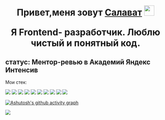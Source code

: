 <h1 align="center">Привет,меня зовут <a href="http://slt116.nomoredomains.monster" target="_blank">Салават</a>
<img src="https://github.com/blackcater/blackcater/raw/main/images/Hi.gif" height="32"/><p>Я  Frontend- разработчик.
Люблю чистый и понятный код.</p></h1>
<h2>статус: Ментор-ревью в Академий Яндекс Интенсив</h2>
<p>Мои стек: </p>
<div style='display:inline'>
  <img src="https://img.shields.io/badge/MongoDB-%234ea94b.svg?style=for-the-badge&logo=mongodb&logoColor=white">
  <img src="https://img.shields.io/badge/figma-%23F24E1E.svg?style=for-the-badge&logo=figma&logoColor=white">
  <img src="https://img.shields.io/badge/react-%2320232a.svg?style=for-the-badge&logo=react&logoColor=%2361DAFB">
  <img src="https://img.shields.io/badge/javascript-%23323330.svg?style=for-the-badge&logo=javascript&logoColor=%23F7DF1E">
  <img src="https://img.shields.io/badge/typescript-%23007ACC.svg?style=for-the-badge&logo=typescript&logoColor=white">
  <img src="https://img.shields.io/badge/nginx-%23009639.svg?style=for-the-badge&logo=nginx&logoColor=white">
  <img src="https://img.shields.io/badge/NPM-%23000000.svg?style=for-the-badge&logo=npm&logoColor=white">
  <img src="https://img.shields.io/badge/css3-%231572B6.svg?style=for-the-badge&logo=css3&logoColor=white">
  <img src="https://img.shields.io/badge/html5-%23E34F26.svg?style=for-the-badge&logo=html5&logoColor=white">
  <img src="https://img.shields.io/badge/redux-%23593d88.svg?style=for-the-badge&logo=redux&logoColor=white">
</div>


[![Ashutosh's github activity graph](https://activity-graph.herokuapp.com/graph?username=Salavat698)](https://github.com/Salavat698)

![](https://komarev.com/ghpvc/?username=Salavat698)

